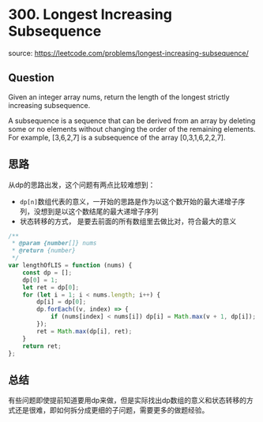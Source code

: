 # 300. Longest Increasing Subsequence

source: <https://leetcode.com/problems/longest-increasing-subsequence/>

## Question

Given an integer array nums, return the length of the longest strictly increasing subsequence.

A subsequence is a sequence that can be derived from an array by deleting some or no elements without changing the order of the remaining elements. For example, [3,6,2,7] is a subsequence of the array [0,3,1,6,2,2,7].

## 思路

从dp的思路出发，这个问题有两点比较难想到：

- `dp[n]`数组代表的意义，一开始的思路是作为以这个数开始的最大递增子序列，没想到是以这个数结尾的最大递增子序列
- 状态转移的方式， 是要去前面的所有数组里去做比对，符合最大的意义

```ts
/**
 * @param {number[]} nums
 * @return {number}
 */
var lengthOfLIS = function (nums) {
    const dp = [];
    dp[0] = 1;
    let ret = dp[0];
    for (let i = 1; i < nums.length; i++) {
        dp[i] = dp[0];
        dp.forEach((v, index) => {
            if (nums[index] < nums[i]) dp[i] = Math.max(v + 1, dp[i]);
        });
        ret = Math.max(dp[i], ret);
    }
    return ret;
};
```

## 总结

有些问题即使提前知道要用dp来做，但是实际找出dp数组的意义和状态转移的方式还是很难，即如何拆分成更细的子问题，需要更多的做题经验。
